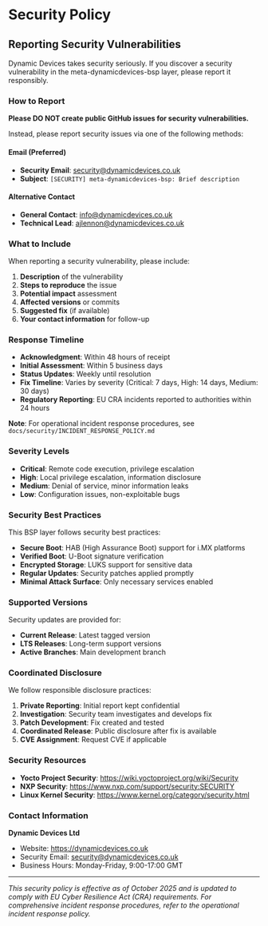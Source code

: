 # Security Policy

## Reporting Security Vulnerabilities

Dynamic Devices takes security seriously. If you discover a security vulnerability in the meta-dynamicdevices-bsp layer, please report it responsibly.

### How to Report

**Please DO NOT create public GitHub issues for security vulnerabilities.**

Instead, please report security issues via one of the following methods:

#### Email (Preferred)
- **Security Email**: security@dynamicdevices.co.uk
- **Subject**: `[SECURITY] meta-dynamicdevices-bsp: Brief description`

#### Alternative Contact
- **General Contact**: info@dynamicdevices.co.uk
- **Technical Lead**: ajlennon@dynamicdevices.co.uk

### What to Include

When reporting a security vulnerability, please include:

1. **Description** of the vulnerability
2. **Steps to reproduce** the issue
3. **Potential impact** assessment
4. **Affected versions** or commits
5. **Suggested fix** (if available)
6. **Your contact information** for follow-up

### Response Timeline

- **Acknowledgment**: Within 48 hours of receipt
- **Initial Assessment**: Within 5 business days
- **Status Updates**: Weekly until resolution
- **Fix Timeline**: Varies by severity (Critical: 7 days, High: 14 days, Medium: 30 days)
- **Regulatory Reporting**: EU CRA incidents reported to authorities within 24 hours

**Note**: For operational incident response procedures, see `docs/security/INCIDENT_RESPONSE_POLICY.md`

### Severity Levels

- **Critical**: Remote code execution, privilege escalation
- **High**: Local privilege escalation, information disclosure
- **Medium**: Denial of service, minor information leaks
- **Low**: Configuration issues, non-exploitable bugs

### Security Best Practices

This BSP layer follows security best practices:

- **Secure Boot**: HAB (High Assurance Boot) support for i.MX platforms
- **Verified Boot**: U-Boot signature verification
- **Encrypted Storage**: LUKS support for sensitive data
- **Regular Updates**: Security patches applied promptly
- **Minimal Attack Surface**: Only necessary services enabled

### Supported Versions

Security updates are provided for:

- **Current Release**: Latest tagged version
- **LTS Releases**: Long-term support versions
- **Active Branches**: Main development branch

### Coordinated Disclosure

We follow responsible disclosure practices:

1. **Private Reporting**: Initial report kept confidential
2. **Investigation**: Security team investigates and develops fix
3. **Patch Development**: Fix created and tested
4. **Coordinated Release**: Public disclosure after fix is available
5. **CVE Assignment**: Request CVE if applicable

### Security Resources

- **Yocto Project Security**: https://wiki.yoctoproject.org/wiki/Security
- **NXP Security**: https://www.nxp.com/support/security:SECURITY
- **Linux Kernel Security**: https://www.kernel.org/category/security.html

### Contact Information

**Dynamic Devices Ltd**
- Website: https://dynamicdevices.co.uk
- Security Email: security@dynamicdevices.co.uk
- Business Hours: Monday-Friday, 9:00-17:00 GMT

---

*This security policy is effective as of October 2025 and is updated to comply with EU Cyber Resilience Act (CRA) requirements. For comprehensive incident response procedures, refer to the operational incident response policy.*
